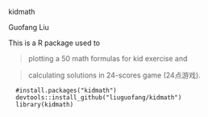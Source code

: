 kidmath

Guofang Liu

This is a R package used to 
> plotting a 50 math formulas for kid exercise and

> calculating solutions in 24-scores game (24点游戏). 

```{R,results="hide",warning=FALSE,message = FALSE}
  #install.packages("kidmath")
  devtools::install_github("liuguofang/kidmath")
  library(kidmath)
```
